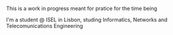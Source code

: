 

This is a work in progress meant for pratice for the time being

I'm a student @ ISEL in Lisbon, studing Informatics, Networks and Telecomunications Engineering 
